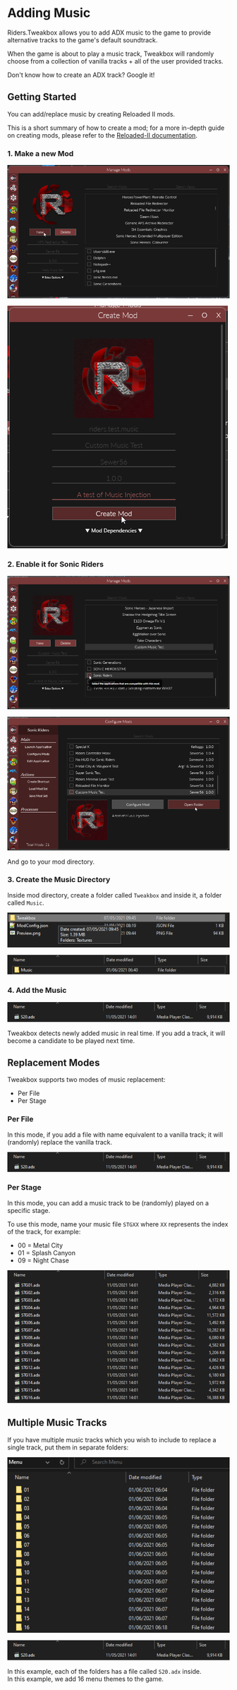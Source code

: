 # Adding Music

Riders.Tweakbox allows you to add ADX music to the game to provide alternative tracks to the game's default soundtrack. 

When the game is about to play a music track, Tweakbox will randomly choose from a collection of vanilla tracks + all of the user provided tracks.

Don't know how to create an ADX track? Google it!

## Getting Started

You can add/replace music by creating Reloaded II mods.

This is a short summary of how to create a mod; for a more in-depth guide on creating mods, please refer to the [Reloaded-II documentation](https://reloaded-project.github.io/Reloaded-II/GettingStartedMods/).

### 1. Make a new Mod

![Screenshot](./Images/Texture_Tutorial_1.png)

![Screenshot](./Images/Music_Tutorial_1.png)

### 2. Enable it for Sonic Riders

![Screenshot](./Images/Music_Tutorial_2.png)

![Screenshot](./Images/Music_Tutorial_3.png)

And go to your mod directory.

### 3. Create the Music Directory

Inside mod directory, create a folder called `Tweakbox` and inside it, a folder called `Music`.

![Screenshot](./Images/Texture_Tutorial_5.png)

![Screenshot](./Images/Music_Tutorial_4.png)

### 4. Add the Music

![Screenshot](./Images/Music_Tutorial_5.png)

Tweakbox detects newly added music in real time. If you add a track, it will become a candidate to be played next time.

## Replacement Modes

Tweakbox supports two modes of music replacement:
- Per File
- Per Stage

### Per File

In this mode, if you add a file with name equivalent to a vanilla track; it will (randomly) replace the vanilla track.

![Screenshot](./Images/Music_Tutorial_5.png)

### Per Stage

In this mode, you can add a music track to be (randomly) played on a specific stage.

To use this mode, name your music file `STGXX` where `XX` represents the index of the track, for example:

- 00 = Metal City 
- 01 = Splash Canyon
- 09 = Night Chase

![Screenshot](./Images/Music_Tutorial_6.png)

## Multiple Music Tracks

If you have multiple music tracks which you wish to include to replace a single track, put them in separate folders:

![Screenshot](./Images/Music_Tutorial_7.png)

![Screenshot](./Images/Music_Tutorial_5.png)

In this example, each of the folders has a file called `S20.adx` inside.  
In this example, we add 16 menu themes to the game.